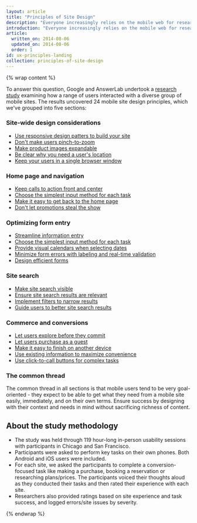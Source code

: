 ```yaml
---
layout: article
title: "Principles of Site Design"
description: "Everyone increasingly relies on the mobile web for research and discovery, and it's vital for companies to have an effective mobile presence. But what makes a good mobile site?"  
introduction: "Everyone increasingly relies on the mobile web for research and discovery, making it more important than ever for companies to have an effective mobile presence. But what makes a good mobile site?"
article:
  written_on: 2014-08-06
  updated_on: 2014-08-06
  order: 1
id: ux-principles-landing
collection: principles-of-site-design
---
```


{% wrap content %}

To answer this question, Google and AnswerLab undertook a 
[research study](http://www.google.com/think/multiscreen/whitepaper-sitedesign.html?utm_source=web-fundamentals&utm_term=chrome&utm_content=ux-landing&utm_campaign=web-fundamentals) 
examining how a range of users interacted with a diverse group of mobile sites. 
The results uncovered 24 mobile site design principles, which we've grouped into 
five sections: 

### Site-wide design considerations
* [Use responsive design patters to build your site](/web/fundamentals/layouts/)
* [Don't make users pinch-to-zoom](/web/fundamentals/layouts/rwd-fundamentals/size-content-to-the-viewport.html)
* [Make product images expandable](/web/fundamentals/media/images/images-in-markup.html#make-product-images-expandable)
* [Be clear why you need a user's location](/web/fundamentals/device-access/user-location/user-consent.html#always-request-access-to-location-on-a-user-gesture)
* [Keep your users in a single browser window](/web/fundamentals/layouts/principles.html#keep-your-user-in-a-single-browser-window)

### Home page and navigation
* [Keep calls to action front and center](/web/fundamentals/layouts/principles.html#keep-calls-to-action-front-and-center)
* [Choose the simplest input method for each task](/web/fundamentals/layouts/principles.html#keep-menus-short-and-sweet)
* [Make it easy to get back to the home page](/web/fundamentals/layouts/principles.html#make-it-easy-to-get-back-to-the-home-page)
* [Don't let promotions steal the show](/web/fundamentals/layouts/principles.html#dont-let-promotions-steal-the-show)

### Optimizing form entry
* [Streamline information entry](/web/fundamentals/input/form/choose-the-best-input-type.html)
* [Choose the simplest input method for each task](/web/fundamentals/input/form/choose-the-best-input-type.html#offer-suggestions-during-input-with-datalist)
* [Provide visual calendars when selecting dates](/web/fundamentals/input/form/design-efficient-forms.html#provide-visual-calendars-when-selecting-dates)
* [Minimize form errors with labeling and real-time validation](/web/fundamentals/input/form/provide-real-time-validation.html)
* [Design efficient forms](/web/fundamentals/input/form/design-efficient-forms.html)

### Site search
* [Make site search visible](/web/fundamentals/ux/site-search.html#make-site-search-visible)
* [Ensure site search results are relevant](/web/fundamentals/ux/site-search.html#ensure-site-search-results-are-relevant)
* [Implement filters to narrow results](/web/fundamentals/ux/site-search.html#implement-filters-to-narrow-results)
* [Guide users to better site search results](/web/fundamentals/ux/site-search.html#guide-users-to-better-site-search-results)

### Commerce and conversions
* [Let users explore before they commit](/web/fundamentals/monetization/principles.html#let-users-explore-before-they-commit)
* [Let users purchase as a guest](/web/fundamentals/monetization/principles.html#let-users-explore-before-they-commit)
* [Make it easy to finish on another device](/web/fundamentals/monetization/principles.html#make-it-easy-to-finish-on-another-device)
* [Use existing information to maximize convenience](/web/fundamentals/monetization/principles.html#use-existing-information-to-maximize-convenience)
* [Use click-to-call buttons for complex tasks](/web/fundamentals/device-access/click-to-call/click-to-call.html)



### The common thread

The common thread in all sections is that mobile users tend to be very 
goal-oriented - they expect to be able to get what they need from a mobile site 
easily, immediately, and on their own terms. Ensure success by designing with 
their context and needs in mind without sacrificing richness of content.


## About the study methodology

* The study was held through 119 hour-long in-person usability sessions with 
  participants in Chicago and San Francisco.
* Participants were asked to perform key tasks on their own phones. Both Android 
  and iOS users were included.
* For each site, we asked the participants to complete a conversion-focused task 
  like making a purchase, booking a reservation or researching plans/prices. The 
  participants voiced their thoughts aloud as they conducted their tasks and 
  then rated their experience with each site.
* Researchers also provided ratings based on site experience and task success, 
  and logged errors/site issues by severity.

{% endwrap %}